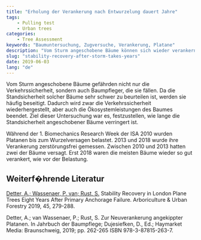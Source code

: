 ```yaml
---
title: "Erholung der Verankerung nach Entwurzelung dauert Jahre"
tags: 
    - Pulling test
    - Urban trees
categories: 
    - Tree Assessment
keywords: "Baumuntersuchung, Zugversuche, Verankerung, Platane"
description: "Vom Sturm angeschobene Bäume können sich wieder verankern."
slug: "stability-recovery-after-storm-takes-years"
date: 2019-06-03
lang: "de"
---
```


Vom Sturm angeschobene Bäume gefährden nicht nur die Verkehrssicherheit, sondern auch Baumpfleger, die sie fällen. Da die Standsicherheit solcher Bäume sehr schwer zu beurteilen ist, werden sie häufig beseitigt. Dadurch wird zwar die Verkehrssicherheit wiederhergestellt, aber auch die Ökosystemleistungen des Baumes beendet. Ziel dieser Untersuchung war es, festzustellen, wie lange die Standsicherheit angeschobener Bäume verringert ist.

Während der 1. Biomechanics Research Week der ISA 2010 wurden Platanen bis zum Wurzelversagen belastet. 2013 und 2018 wurde ihre Verankerung zerstörungsfrei gemessen. Zwischen 2010 und 2013 hatten zwei der Bäume versagt. Erst 2018 waren die meisten Bäume wieder so gut verankert, wie vor der Belastung.

## Weiterf�hrende Literatur

[Detter, A.; Wassenaer, P. van; Rust, S.](https://www.researchgate.net/publication/336837327_Stability_recovery_in_London_Plane_trees_8_years_after_primary_anchorage_failure) Stability Recovery in London Plane Trees Eight Years After Primary Anchorage Failure. Arboriculture & Urban Forestry 2019, 45, 279-288.

Detter, A.; van Wassenaer, P.; Rust, S. Zur Neuverankerung angekippter Platanen. In Jahrbuch der Baumpflege; Dujesiefken, D., Ed.; Haymarket Media: Braunschweig, 2019; pp. 262-265 ISBN 978-3-87815-263-7.

